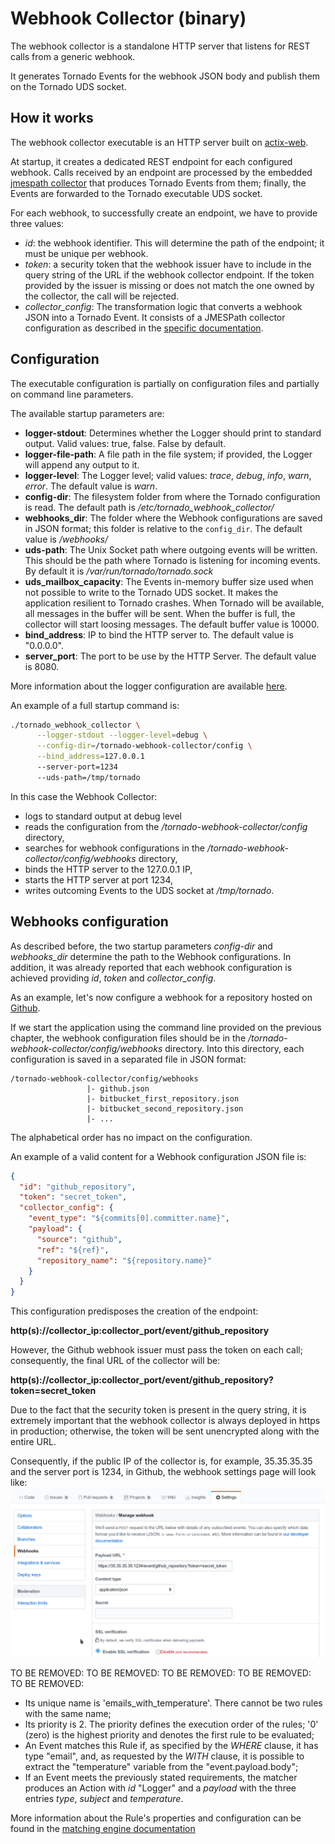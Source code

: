 # Webhook Collector (binary) 

The webhook collector is a standalone HTTP server that listens for REST calls 
from a generic webhook.

It generates Tornado Events for the webhook JSON body and publish them on the 
Tornado UDS socket.

## How it works

The webhook collector executable is an HTTP server built on [actix-web](https://github.com/actix/actix-web).

At startup, it creates a dedicated REST endpoint
for each configured webhook. Calls received by an endpoint are 
processed by the embedded [jmespath collector](../../../collector/jmespath/doc/README.md)
that produces Tornado Events from them; finally, the Events are forwarded to the Tornado 
executable UDS socket.

For each webhook, to successfully create an endpoint, we have to provide three values:
- _id_: the webhook identifier. This will determine the path of the endpoint; it must be 
  unique per webhook.
- _token_: a security token that the webhook issuer have to include in the query string 
of the URL if the webhook collector endpoint. If the token provided by the issuer is missing
or does not match the one owned by the collector, the call will be rejected.   
- _collector_config_: The transformation logic that converts a webhook JSON into a Tornado Event.
  It consists of a JMESPath collector configuration as described in the [specific 
  documentation](../../../collector/jmespath/doc/README.md).
  

## Configuration

The executable configuration is partially on configuration files
and partially on command line parameters.

The available startup parameters are:
- __logger-stdout__: Determines whether the Logger should print to standard output. 
  Valid values: true, false. False by default.
- __logger-file-path__: A file path in the file system; if provided, the Logger will 
  append any output to it.
- __logger-level__: The Logger level; valid values: _trace_, _debug_, _info_, _warn_, _error_.
  The default value is _warn_.
- __config-dir__: The filesystem folder from where the Tornado configuration is read.
  The default path is _/etc/tornado_webhook_collector/_
- __webhooks_dir__: The folder where the Webhook configurations are saved in JSON format; 
  this folder is relative to the `config_dir`. The default value is _/webhooks/_
- __uds-path__: The Unix Socket path where outgoing events will be written. 
  This should be the path where Tornado is listening for incoming events.
  By default it is _/var/run/tornado/tornado.sock_
- __uds_mailbox_capacity__: The Events in-memory buffer size used when not possible
  to write to the Tornado UDS socket. It makes the application resilient to Tornado crashes.
  When Tornado will be available, all messages in the buffer will be sent. When the buffer
  is full, the collector will start loosing messages.
  The default buffer value is 10000.
- __bind_address__: IP to bind the HTTP server to. The default value is "0.0.0.0". 
- __server_port__: The port to be use by the HTTP Server. The default value is 8080.


More information about the logger configuration are available [here](../../../common/logger/doc/README.md).


An example of a full startup command is:
```bash
./tornado_webhook_collector \
      --logger-stdout --logger-level=debug \
      --config-dir=/tornado-webhook-collector/config \
      --bind_address=127.0.0.1
      --server-port=1234
      --uds-path=/tmp/tornado
```

In this case the Webhook Collector:
- logs to standard output at debug level
- reads the configuration from the _/tornado-webhook-collector/config_ directory,
- searches for webhook configurations in the _/tornado-webhook-collector/config/webhooks_ directory,
- binds the HTTP server to the 127.0.0.1 IP,
- starts the HTTP server at port 1234,
- writes outcoming Events to the UDS socket at _/tmp/tornado_.   


## Webhooks configuration

As described before, the two startup parameters _config-dir_ and _webhooks_dir_ 
determine the path to the Webhook configurations. In addition, it was already reported that 
each webhook configuration is achieved providing _id_, _token_ and _collector_config_.

As an example, let's now configure a webhook for a repository hosted on 
[Github](https://github.com/).

If we start the application using the command line provided on the previous chapter,
the webhook configuration files should be in the _/tornado-webhook-collector/config/webhooks_
directory.
Into this directory, each configuration is saved in a separated file in JSON format:
```
/tornado-webhook-collector/config/webhooks
                 |- github.json
                 |- bitbucket_first_repository.json
                 |- bitbucket_second_repository.json
                 |- ...
```

The alphabetical order has no impact on the configuration.

An example of a valid content for a Webhook configuration JSON file is:
```json
{
  "id": "github_repository",
  "token": "secret_token",
  "collector_config": {
    "event_type": "${commits[0].committer.name}",
    "payload": {
      "source": "github",
      "ref": "${ref}",
      "repository_name": "${repository.name}"
    }
  }
}
```

This configuration predisposes the creation of the endpoint:

__http(s)://collector_ip:collector_port/event/github_repository__

However, the Github webhook issuer must pass the token on each call; consequently,
the final URL of the collector will be:
  
__http(s)://collector_ip:collector_port/event/github_repository?token=secret_token__

Due to the fact that the security token is present in the query string, 
it is extremely important that the webhook collector is always deployed 
in https in production; otherwise, the token will be sent unencrypted along with the
entire URL.

Consequently, if the public IP of the collector is, for example, 35.35.35.35 and the server 
port is 1234, in Github, the webhook settings page will look like:
![github_webhook_settings](./github_webhook_01.png)



TO BE REMOVED:
TO BE REMOVED:
TO BE REMOVED:
TO BE REMOVED:
TO BE REMOVED:
- Its unique name is 'emails_with_temperature'. There cannot be two rules with the same name;
- Its priority is 2. The priority defines the execution order of the rules;
  '0' (zero) is the highest priority and denotes the first rule to be evaluated;
- An Event matches this Rule if, as specified by the _WHERE_ clause, it has type "email", and, 
  as requested by the _WITH_ clause, 
  it is possible to extract the "temperature" variable from the "event.payload.body"; 
- If an Event meets the previously stated requirements, the matcher produces an Action 
  with _id_ "Logger" and a _payload_ with the three entries _type_, _subject_ and _temperature_. 

More information about the Rule's properties and configuration can be found in the 
[matching engine documentation](../../../engine/matcher/doc/README.md) 

